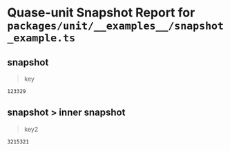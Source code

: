 # Quase-unit Snapshot Report for `packages/unit/__examples__/snapshot_example.ts`

## snapshot

> key

```
123329
```

## snapshot > inner snapshot

> key2

```
3215321
```
